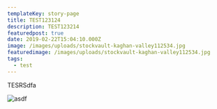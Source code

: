 ```yaml
---
templateKey: story-page
title: TEST123124
description: TEST123214
featuredpost: true
date: 2019-02-22T15:04:10.000Z
image: /images/uploads/stockvault-kaghan-valley112534.jpg
featuredimage: /images/uploads/stockvault-kaghan-valley112534.jpg
tags:
  - test
---
```

TESRSdfa

![asdf](/assets/uploads/stockvault-kaghan-valley112534.jpg "asdfsadf")
